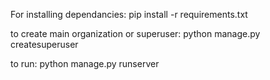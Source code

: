 For installing dependancies:
pip install -r requirements.txt


to create main organization or superuser:
python manage.py createsuperuser
 

to run:
python manage.py runserver

